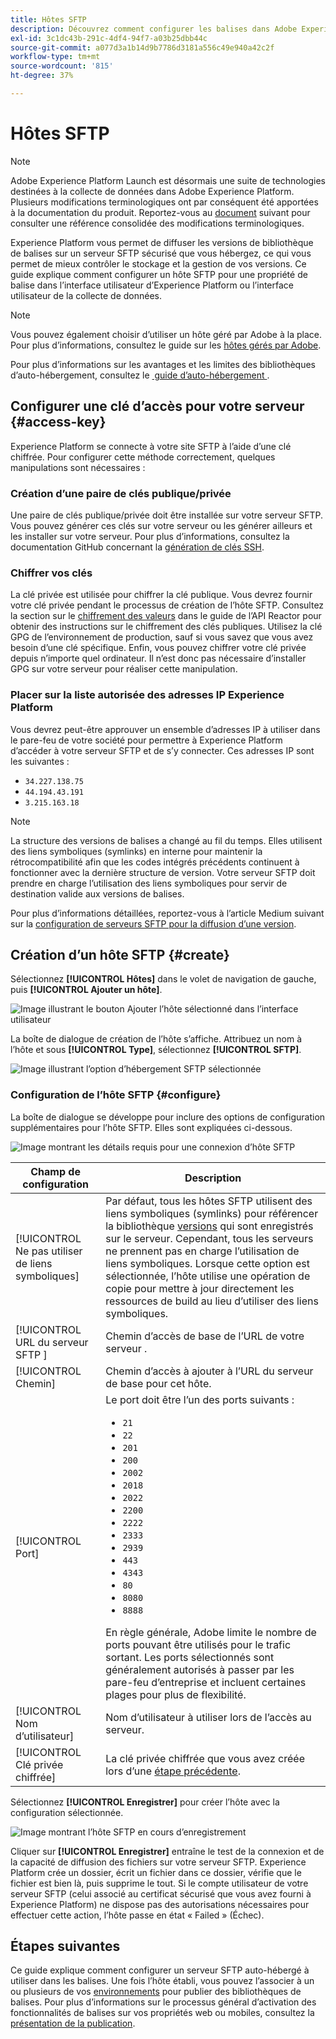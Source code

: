 ```yaml
---
title: Hôtes SFTP
description: Découvrez comment configurer les balises dans Adobe Experience Platform pour diffuser des versions de bibliothèque sur un serveur SFTP sécurisé et auto-hébergé.
exl-id: 3c1dc43b-291c-4df4-94f7-a03b25dbb44c
source-git-commit: a077d3a1b14d9b7786d3181a556c49e940a42c2f
workflow-type: tm+mt
source-wordcount: '815'
ht-degree: 37%

---
```


# Hôtes SFTP

>[!NOTE]
>
>Adobe Experience Platform Launch est désormais une suite de technologies destinées à la collecte de données dans Adobe Experience Platform. Plusieurs modifications terminologiques ont par conséquent été apportées à la documentation du produit. Reportez-vous au [document](../../../term-updates.md) suivant pour consulter une référence consolidée des modifications terminologiques.

Experience Platform vous permet de diffuser les versions de bibliothèque de balises sur un serveur SFTP sécurisé que vous hébergez, ce qui vous permet de mieux contrôler le stockage et la gestion de vos versions. Ce guide explique comment configurer un hôte SFTP pour une propriété de balise dans l’interface utilisateur d’Experience Platform ou l’interface utilisateur de la collecte de données.

>[!NOTE]
>
>Vous pouvez également choisir d’utiliser un hôte géré par Adobe à la place. Pour plus d’informations, consultez le guide sur les [hôtes gérés par Adobe](./managed-by-adobe-host.md).
>
>Pour plus d’informations sur les avantages et les limites des bibliothèques d’auto-hébergement, consultez le [&#x200B; guide d’auto-hébergement &#x200B;](./self-hosting-libraries.md).

## Configurer une clé d’accès pour votre serveur {#access-key}

Experience Platform se connecte à votre site SFTP à l’aide d’une clé chiffrée. Pour configurer cette méthode correctement, quelques manipulations sont nécessaires :

### Création d’une paire de clés publique/privée

Une paire de clés publique/privée doit être installée sur votre serveur SFTP. Vous pouvez générer ces clés sur votre serveur ou les générer ailleurs et les installer sur votre serveur. Pour plus d’informations, consultez la documentation GitHub concernant la [génération de clés SSH](https://help.github.com/articles/generating-a-new-ssh-key-and-adding-it-to-the-ssh-agent/#generating-a-new-ssh-key).

### Chiffrer vos clés

La clé privée est utilisée pour chiffrer la clé publique. Vous devrez fournir votre clé privée pendant le processus de création de l’hôte SFTP. Consultez la section sur le [chiffrement des valeurs](../../../api/guides/encrypting-values.md) dans le guide de l’API Reactor pour obtenir des instructions sur le chiffrement des clés publiques. Utilisez la clé GPG de l’environnement de production, sauf si vous savez que vous avez besoin d’une clé spécifique. Enfin, vous pouvez chiffrer votre clé privée depuis n’importe quel ordinateur. Il n’est donc pas nécessaire d’installer GPG sur votre serveur pour réaliser cette manipulation.

### Placer sur la liste autorisée des adresses IP Experience Platform

Vous devrez peut-être approuver un ensemble d’adresses IP à utiliser dans le pare-feu de votre société pour permettre à Experience Platform d’accéder à votre serveur SFTP et de s’y connecter. Ces adresses IP sont les suivantes :

* `34.227.138.75`
* `44.194.43.191`
* `3.215.163.18`

>[!NOTE]
>
>La structure des versions de balises a changé au fil du temps. Elles utilisent des liens symboliques (symlinks) en interne pour maintenir la rétrocompatibilité afin que les codes intégrés précédents continuent à fonctionner avec la dernière structure de version. Votre serveur SFTP doit prendre en charge l’utilisation des liens symboliques pour servir de destination valide aux versions de balises.

Pour plus d’informations détaillées, reportez-vous à l’article Medium suivant sur la [configuration de serveurs SFTP pour la diffusion d’une version](https://medium.com/launch-by-adobe/configuring-an-sftp-server-for-use-with-adobe-launch-bc626027e5a6).

## Création d’un hôte SFTP {#create}

Sélectionnez **[!UICONTROL Hôtes]** dans le volet de navigation de gauche, puis **[!UICONTROL Ajouter un hôte]**.

![Image illustrant le bouton Ajouter l’hôte sélectionné dans l’interface utilisateur](../../../images/ui/publishing/sftp-hosts/add-host-button.png)

La boîte de dialogue de création de l’hôte s’affiche. Attribuez un nom à l’hôte et sous **[!UICONTROL Type]**, sélectionnez **[!UICONTROL SFTP]**.

![Image illustrant l’option d’hébergement SFTP sélectionnée](../../../images/ui/publishing/sftp-hosts/select-sftp.png)

### Configuration de l’hôte SFTP {#configure}

La boîte de dialogue se développe pour inclure des options de configuration supplémentaires pour l’hôte SFTP. Elles sont expliquées ci-dessous.

![Image montrant les détails requis pour une connexion d’hôte SFTP](../../../images/ui/publishing/sftp-hosts/host-details.png)

| Champ de configuration | Description |
| --- | --- |
| [!UICONTROL Ne pas utiliser de liens symboliques] | Par défaut, tous les hôtes SFTP utilisent des liens symboliques (symlinks) pour référencer la bibliothèque [versions](../builds.md) qui sont enregistrés sur le serveur. Cependant, tous les serveurs ne prennent pas en charge l’utilisation de liens symboliques. Lorsque cette option est sélectionnée, l’hôte utilise une opération de copie pour mettre à jour directement les ressources de build au lieu d’utiliser des liens symboliques. |
| [!UICONTROL &#x200B; URL du serveur SFTP &#x200B;] | Chemin d’accès de base de l’URL de votre serveur . |
| [!UICONTROL Chemin] | Chemin d’accès à ajouter à l’URL du serveur de base pour cet hôte. |
| [!UICONTROL Port] | Le port doit être l’un des ports suivants :<ul><li>`21`</li><li>`22`</li><li>`201`</li><li>`200`</li><li>`2002`</li><li>`2018`</li><li>`2022`</li><li>`2200`</li><li>`2222`</li><li>`2333`</li><li>`2939`</li><li>`443`</li><li>`4343`</li><li>`80`</li><li>`8080`</li><li>`8888`</li></ul>En règle générale, Adobe limite le nombre de ports pouvant être utilisés pour le trafic sortant. Les ports sélectionnés sont généralement autorisés à passer par les pare-feu d’entreprise et incluent certaines plages pour plus de flexibilité. |
| [!UICONTROL Nom d’utilisateur] | Nom d’utilisateur à utiliser lors de l’accès au serveur. |
| [!UICONTROL Clé privée chiffrée] | La clé privée chiffrée que vous avez créée lors d’une [étape précédente](#access-key). |

Sélectionnez **[!UICONTROL Enregistrer]** pour créer l’hôte avec la configuration sélectionnée.

![Image montrant l’hôte SFTP en cours d’enregistrement](../../../images/ui/publishing/sftp-hosts/save-host.png)

Cliquer sur **[!UICONTROL Enregistrer]** entraîne le test de la connexion et de la capacité de diffusion des fichiers sur votre serveur SFTP. Experience Platform crée un dossier, écrit un fichier dans ce dossier, vérifie que le fichier est bien là, puis supprime le tout. Si le compte utilisateur de votre serveur SFTP (celui associé au certificat sécurisé que vous avez fourni à Experience Platform) ne dispose pas des autorisations nécessaires pour effectuer cette action, l’hôte passe en état « Failed » (Échec).

## Étapes suivantes

Ce guide explique comment configurer un serveur SFTP auto-hébergé à utiliser dans les balises. Une fois l’hôte établi, vous pouvez l’associer à un ou plusieurs de vos [environnements](../environments.md) pour publier des bibliothèques de balises. Pour plus d’informations sur le processus général d’activation des fonctionnalités de balises sur vos propriétés web ou mobiles, consultez la [présentation de la publication](../overview.md).
